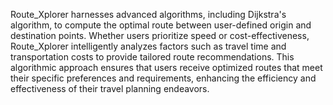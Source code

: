 Route_Xplorer harnesses advanced algorithms, including Dijkstra's algorithm, to compute the optimal route between user-defined origin and destination points. Whether users prioritize speed or cost-effectiveness, Route_Xplorer intelligently analyzes factors such as travel time and transportation costs to provide tailored route recommendations. This algorithmic approach ensures that users receive optimized routes that meet their specific preferences and requirements, enhancing the efficiency and effectiveness of their travel planning endeavors.

